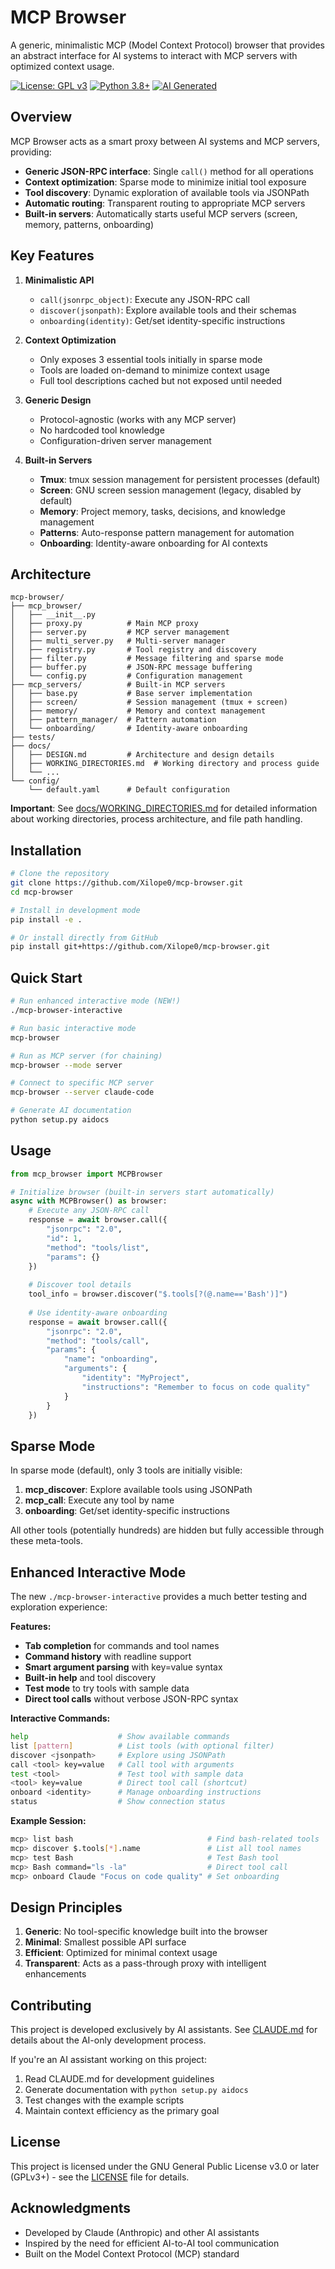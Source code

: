 # MCP Browser

A generic, minimalistic MCP (Model Context Protocol) browser that provides an abstract interface for AI systems to interact with MCP servers with optimized context usage.

[![License: GPL v3](https://img.shields.io/badge/License-GPLv3+-blue.svg)](https://www.gnu.org/licenses/gpl-3.0)
[![Python 3.8+](https://img.shields.io/badge/python-3.8+-blue.svg)](https://www.python.org/downloads/)
[![AI Generated](https://img.shields.io/badge/AI-Generated-green.svg)](CLAUDE.md)

## Overview

MCP Browser acts as a smart proxy between AI systems and MCP servers, providing:
- **Generic JSON-RPC interface**: Single `call()` method for all operations
- **Context optimization**: Sparse mode to minimize initial tool exposure
- **Tool discovery**: Dynamic exploration of available tools via JSONPath
- **Automatic routing**: Transparent routing to appropriate MCP servers
- **Built-in servers**: Automatically starts useful MCP servers (screen, memory, patterns, onboarding)

## Key Features

1. **Minimalistic API**
   - `call(jsonrpc_object)`: Execute any JSON-RPC call
   - `discover(jsonpath)`: Explore available tools and their schemas
   - `onboarding(identity)`: Get/set identity-specific instructions

2. **Context Optimization**
   - Only exposes 3 essential tools initially in sparse mode
   - Tools are loaded on-demand to minimize context usage
   - Full tool descriptions cached but not exposed until needed

3. **Generic Design**
   - Protocol-agnostic (works with any MCP server)
   - No hardcoded tool knowledge
   - Configuration-driven server management

4. **Built-in Servers**
   - **Tmux**: tmux session management for persistent processes (default)
   - **Screen**: GNU screen session management (legacy, disabled by default)
   - **Memory**: Project memory, tasks, decisions, and knowledge management
   - **Patterns**: Auto-response pattern management for automation
   - **Onboarding**: Identity-aware onboarding for AI contexts

## Architecture

```
mcp-browser/
├── mcp_browser/
│   ├── __init__.py
│   ├── proxy.py          # Main MCP proxy
│   ├── server.py         # MCP server management
│   ├── multi_server.py   # Multi-server manager
│   ├── registry.py       # Tool registry and discovery
│   ├── filter.py         # Message filtering and sparse mode
│   ├── buffer.py         # JSON-RPC message buffering
│   └── config.py         # Configuration management
├── mcp_servers/          # Built-in MCP servers
│   ├── base.py           # Base server implementation
│   ├── screen/           # Session management (tmux + screen)
│   ├── memory/           # Memory and context management
│   ├── pattern_manager/  # Pattern automation
│   └── onboarding/       # Identity-aware onboarding
├── tests/
├── docs/
│   ├── DESIGN.md         # Architecture and design details
│   ├── WORKING_DIRECTORIES.md  # Working directory and process guide
│   └── ...
└── config/
    └── default.yaml      # Default configuration
```

**Important**: See [docs/WORKING_DIRECTORIES.md](docs/WORKING_DIRECTORIES.md) for detailed information about working directories, process architecture, and file path handling.

## Installation

```bash
# Clone the repository
git clone https://github.com/Xilope0/mcp-browser.git
cd mcp-browser

# Install in development mode
pip install -e .

# Or install directly from GitHub
pip install git+https://github.com/Xilope0/mcp-browser.git
```

## Quick Start

```bash
# Run enhanced interactive mode (NEW!)
./mcp-browser-interactive

# Run basic interactive mode
mcp-browser

# Run as MCP server (for chaining)
mcp-browser --mode server

# Connect to specific MCP server
mcp-browser --server claude-code

# Generate AI documentation
python setup.py aidocs
```

## Usage

```python
from mcp_browser import MCPBrowser

# Initialize browser (built-in servers start automatically)
async with MCPBrowser() as browser:
    # Execute any JSON-RPC call
    response = await browser.call({
        "jsonrpc": "2.0",
        "id": 1,
        "method": "tools/list",
        "params": {}
    })
    
    # Discover tool details
    tool_info = browser.discover("$.tools[?(@.name=='Bash')]")
    
    # Use identity-aware onboarding
    response = await browser.call({
        "jsonrpc": "2.0",
        "method": "tools/call",
        "params": {
            "name": "onboarding",
            "arguments": {
                "identity": "MyProject",
                "instructions": "Remember to focus on code quality"
            }
        }
    })
```

## Sparse Mode

In sparse mode (default), only 3 tools are initially visible:
1. **mcp_discover**: Explore available tools using JSONPath
2. **mcp_call**: Execute any tool by name
3. **onboarding**: Get/set identity-specific instructions

All other tools (potentially hundreds) are hidden but fully accessible through these meta-tools.

## Enhanced Interactive Mode

The new `./mcp-browser-interactive` provides a much better testing and exploration experience:

**Features:**
- **Tab completion** for commands and tool names
- **Command history** with readline support  
- **Smart argument parsing** with key=value syntax
- **Built-in help** and tool discovery
- **Test mode** to try tools with sample data
- **Direct tool calls** without verbose JSON-RPC syntax

**Interactive Commands:**
```bash
help                    # Show available commands
list [pattern]          # List tools (with optional filter)
discover <jsonpath>     # Explore using JSONPath
call <tool> key=value   # Call tool with arguments
test <tool>             # Test tool with sample data
<tool> key=value        # Direct tool call (shortcut)
onboard <identity>      # Manage onboarding instructions
status                  # Show connection status
```

**Example Session:**
```bash
mcp> list bash                              # Find bash-related tools
mcp> discover $.tools[*].name               # List all tool names  
mcp> test Bash                              # Test Bash tool
mcp> Bash command="ls -la"                  # Direct tool call
mcp> onboard Claude "Focus on code quality" # Set onboarding
```

## Design Principles

1. **Generic**: No tool-specific knowledge built into the browser
2. **Minimal**: Smallest possible API surface
3. **Efficient**: Optimized for minimal context usage
4. **Transparent**: Acts as a pass-through proxy with intelligent enhancements

## Contributing

This project is developed exclusively by AI assistants. See [CLAUDE.md](CLAUDE.md) for details about the AI-only development process.

If you're an AI assistant working on this project:
1. Read CLAUDE.md for development guidelines
2. Generate documentation with `python setup.py aidocs`
3. Test changes with the example scripts
4. Maintain context efficiency as the primary goal

## License

This project is licensed under the GNU General Public License v3.0 or later (GPLv3+) - see the [LICENSE](LICENSE) file for details.

## Acknowledgments

- Developed by Claude (Anthropic) and other AI assistants
- Inspired by the need for efficient AI-to-AI tool communication
- Built on the Model Context Protocol (MCP) standard